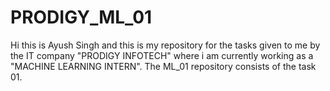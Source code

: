 # PRODIGY_ML_01
Hi this is Ayush Singh and this is my repository for the tasks given to me by the IT company "PRODIGY INFOTECH" where i am currently working as a "MACHINE LEARNING INTERN". The ML_01 repository consists of the task 01.
